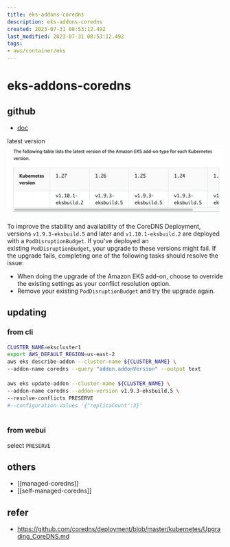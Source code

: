```yaml
---
title: eks-addons-coredns
description: eks-addons-coredns
created: 2023-07-31 08:53:12.492
last_modified: 2023-07-31 08:53:12.492
tags: 
- aws/container/eks 
---
```


# eks-addons-coredns

## github

- [doc](https://docs.aws.amazon.com/eks/latest/userguide/managing-coredns.html) 

latest version
![eks-addons-coredns-png-1.png](../../git-attachment/eks-addons-coredns-png-1.png)

To improve the stability and availability of the CoreDNS Deployment, versions `v1.9.3-eksbuild.5` and later and `v1.10.1-eksbuild.2` are deployed with a `PodDisruptionBudget`. If you've deployed an existing `PodDisruptionBudget`, your upgrade to these versions might fail. If the upgrade fails, completing one of the following tasks should resolve the issue:
- When doing the upgrade of the Amazon EKS add-on, choose to override the existing settings as your conflict resolution option. 
- Remove your existing `PodDisruptionBudget` and try the upgrade again.

## updating
### from cli
```sh
CLUSTER_NAME=ekscluster1
export AWS_DEFAULT_REGION=us-east-2
aws eks describe-addon --cluster-name ${CLUSTER_NAME} \
--addon-name coredns --query "addon.addonVersion" --output text

aws eks update-addon --cluster-name ${CLUSTER_NAME} \
--addon-name coredns --addon-version v1.9.3-eksbuild.5 \
--resolve-conflicts PRESERVE 
#--configuration-values '{"replicaCount":3}'
    
```

### from webui
select `PRESERVE` 

## others
- [[managed-coredns]]
- [[self-managed-coredns]]

## refer
- https://github.com/coredns/deployment/blob/master/kubernetes/Upgrading_CoreDNS.md

